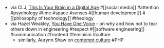 - via CLJ, [This Is Your Brain in a Digital Age](https://churchlifejournal.nd.edu/articles/this-is-your-brain-in-a-digital-age/) #[[social media]] #attention #psychology #time #space #senses #[[human development]] #[[philosophy of technology]] #theology
- via Hazel Weakley, [You Have One Voice](https://hazelweakly.me/blog/you-have-one-voice/) - on why and how not to tear others down in engineering #respect #[[software engineering]] #communication #frontend #feminism #culture
	- similarly, Aurynn Shaw on [contempt culture](https://blog.aurynn.com/2015/12/16-contempt-culture) #PHP